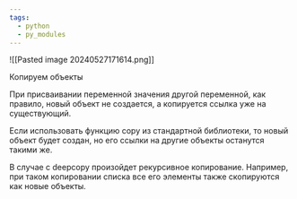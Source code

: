 ```yaml
---
tags:
  - python
  - py_modules
---
```

![[Pasted image 20240527171614.png]]

Копируем объекты

При присваивании переменной значения другой переменной, как правило, новый объект не создается, а копируется ссылка уже на существующий.

Если использовать функцию copy из стандартной библиотеки, то новый объект будет создан, но его ссылки на другие объекты останутся такими же.

В случае с deepcopy произойдет рекурсивное копирование. Например, при таком копировании списка все его элементы также скопируются как новые объекты.